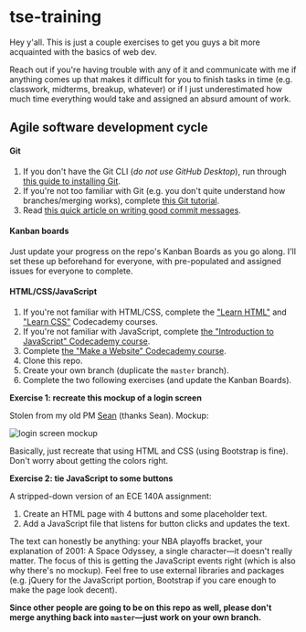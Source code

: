 # tse-training
Hey y'all. This is just a couple exercises to get you guys a bit more acquainted with the basics of web dev.

Reach out if you're having trouble with any of it and communicate with me if anything comes up that makes it difficult for you to finish tasks in time (e.g. classwork, midterms, breakup, whatever) or if I just underestimated how much time everything would take and assigned an absurd amount of work.

## Agile software development cycle
#### Git
1. If you don't have the Git CLI (*do not use GitHub Desktop*), run through [this guide to installing Git](https://git-scm.com/book/en/v2/Getting-Started-Installing-Git).
2. If you're not too familiar with Git (e.g. you don't quite understand how branches/merging works), complete [this Git tutorial](https://try.github.io).
3. Read [this quick article on writing good commit messages](https://chris.beams.io/posts/git-commit/).

#### Kanban boards
Just update your progress on the repo's Kanban Boards as you go along. I'll set these up beforehand for everyone, with pre-populated and assigned issues for everyone to complete.

#### HTML/CSS/JavaScript

1. If you're not familiar with HTML/CSS, complete the ["Learn HTML"](https://www.codecademy.com/learn/learn-html) and ["Learn CSS"](https://www.codecademy.com/learn/learn-css) Codecademy courses.
2. If you're not familiar with JavaScript, complete [the "Introduction to JavaScript" Codecademy course](https://www.codecademy.com/learn/introduction-to-javascript).
3. Complete [the "Make a Website" Codecademy course](https://www.codecademy.com/learn/make-a-website).
4. Clone this repo.
5. Create your own branch (duplicate the `master` branch).
6. Complete the two following exercises (and update the Kanban Boards).

__Exercise 1: recreate this mockup of a login screen__

Stolen from my old PM [Sean](https://github.com/seannam) (thanks Sean). Mockup:

![login screen mockup](https://github.com/sumeet-bansal/tse-training/blob/master/mockup.png "login screen mockup")

Basically, just recreate that using HTML and CSS (using Bootstrap is fine). Don't worry about getting the colors right.

__Exercise 2: tie JavaScript to some buttons__

A stripped-down version of an ECE 140A assignment:
1. Create an HTML page with 4 buttons and some placeholder text.
2. Add a JavaScript file that listens for button clicks and updates the text.

The text can honestly be anything: your NBA playoffs bracket, your explanation of 2001: A Space Odyssey, a single character&mdash;it doesn't really matter. The focus of this is getting the JavaScript events right (which is also why there's no mockup). Feel free to use external libraries and packages (e.g. jQuery for the JavaScript portion, Bootstrap if you care enough to make the page look decent).

__Since other people are going to be on this repo as well, please don't merge anything back into `master`&mdash;just work on your own branch.__
